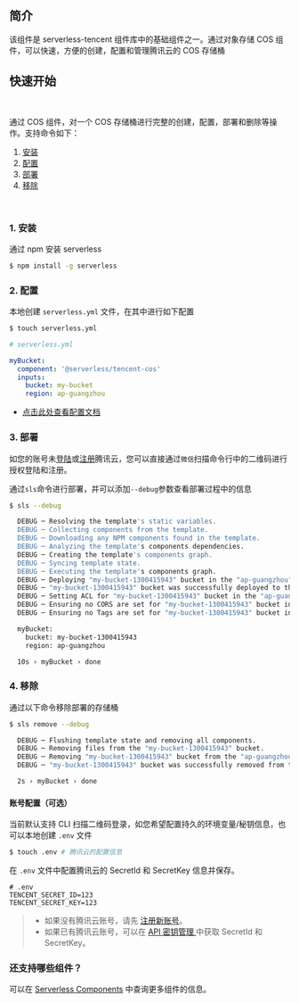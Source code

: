 <!--
title: Serverless Framework - 基础 Components  - 对象存储 COS 组件
menuText: 对象存储 COS 组件
menuOrder: 3
layout: Doc
-->

## 简介

该组件是 serverless-tencent 组件库中的基础组件之一。通过对象存储 COS 组件，可以快速，方便的创建，配置和管理腾讯云的 COS 存储桶

## 快速开始

&nbsp;

通过 COS 组件，对一个 COS 存储桶进行完整的创建，配置，部署和删除等操作。支持命令如下：

1. [安装](#1-安装)
2. [配置](#2-配置)
3. [部署](#3-部署)
4. [移除](#4-移除)

&nbsp;

### 1. 安装

通过 npm 安装 serverless

```bash
$ npm install -g serverless
```

### 2. 配置

本地创建 `serverless.yml` 文件，在其中进行如下配置

```bash
$ touch serverless.yml
```

```yml
# serverless.yml

myBucket:
  component: '@serverless/tencent-cos'
  inputs:
    bucket: my-bucket
    region: ap-guangzhou
```

- [点击此处查看配置文档](https://github.com/serverless-tencent/tencent-cos/blob/master/docs/configure.md)

### 3. 部署

如您的账号未[登陆](https://cloud.tencent.com/login)或[注册](https://cloud.tencent.com/register)腾讯云，您可以直接通过`微信`扫描命令行中的二维码进行授权登陆和注册。

通过`sls`命令进行部署，并可以添加`--debug`参数查看部署过程中的信息

```bash
$ sls --debug

  DEBUG ─ Resolving the template's static variables.
  DEBUG ─ Collecting components from the template.
  DEBUG ─ Downloading any NPM components found in the template.
  DEBUG ─ Analyzing the template's components dependencies.
  DEBUG ─ Creating the template's components graph.
  DEBUG ─ Syncing template state.
  DEBUG ─ Executing the template's components graph.
  DEBUG ─ Deploying "my-bucket-1300415943" bucket in the "ap-guangzhou" region.
  DEBUG ─ "my-bucket-1300415943" bucket was successfully deployed to the "ap-guangzhou" region.
  DEBUG ─ Setting ACL for "my-bucket-1300415943" bucket in the "ap-guangzhou" region.
  DEBUG ─ Ensuring no CORS are set for "my-bucket-1300415943" bucket in the "ap-guangzhou" region.
  DEBUG ─ Ensuring no Tags are set for "my-bucket-1300415943" bucket in the "ap-guangzhou" region.

  myBucket:
    bucket: my-bucket-1300415943
    region: ap-guangzhou

  10s › myBucket › done
```

### 4. 移除

通过以下命令移除部署的存储桶

```bash
$ sls remove --debug

  DEBUG ─ Flushing template state and removing all components.
  DEBUG ─ Removing files from the "my-bucket-1300415943" bucket.
  DEBUG ─ Removing "my-bucket-1300415943" bucket from the "ap-guangzhou" region.
  DEBUG ─ "my-bucket-1300415943" bucket was successfully removed from the "ap-guangzhou" region.

  2s › myBucket › done
```

#### 账号配置（可选）

当前默认支持 CLI 扫描二维码登录，如您希望配置持久的环境变量/秘钥信息，也可以本地创建 `.env` 文件

```bash
$ touch .env # 腾讯云的配置信息
```

在 `.env` 文件中配置腾讯云的 SecretId 和 SecretKey 信息并保存。

```env
# .env
TENCENT_SECRET_ID=123
TENCENT_SECRET_KEY=123
```

> - 如果没有腾讯云账号，请先 [注册新账号](https://cloud.tencent.com/register)。
> - 如果已有腾讯云账号，可以在 [API 密钥管理
>   ](https://.cloud.tencent.com/cam/capi) 中获取 SecretId 和 SecretKey。

### 还支持哪些组件？

可以在 [Serverless Components](https://github.com/serverless/components) 中查询更多组件的信息。
